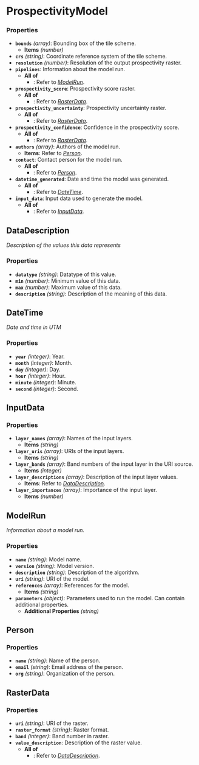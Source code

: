 # ProspectivityModel

### Properties

- **`bounds`** *(array)*: Bounding box of the tile scheme.
  - **Items** *(number)*
- **`crs`** *(string)*: Coordinate reference system of the tile scheme.
- **`resolution`** *(number)*: Resolution of the output prospectivity raster.
- **`pipelines`**: Information about the model run.
  - **All of**
    - : Refer to *[ModelRun](#ModelRun)*.
- **`prospectivity_score`**: Prospectivity score raster.
  - **All of**
    - : Refer to *[RasterData](#RasterData)*.
- **`prospectivity_uncertainty`**: Prospectivity uncertainty raster.
  - **All of**
    - : Refer to *[RasterData](#RasterData)*.
- **`prospectivity_confidence`**: Confidence in the prospectivity score.
  - **All of**
    - : Refer to *[RasterData](#RasterData)*.
- **`authors`** *(array)*: Authors of the model run.
  - **Items**: Refer to *[Person](#Person)*.
- **`contact`**: Contact person for the model run.
  - **All of**
    - : Refer to *[Person](#Person)*.
- **`datetime_generated`**: Date and time the model was generated.
  - **All of**
    - : Refer to *[DateTime](#DateTime)*.
- **`input_data`**: Input data used to generate the model.
  - **All of**
    - : Refer to *[InputData](#InputData)*.

## DataDescription

*Description of the values this data represents*

### Properties

- **`datatype`** *(string)*: Datatype of this value.
- **`min`** *(number)*: Minimum value of this data.
- **`max`** *(number)*: Maximum value of this data.
- **`description`** *(string)*: Description of the meaning of this data.

## DateTime

*Date and time in UTM*

### Properties

- **`year`** *(integer)*: Year.
- **`month`** *(integer)*: Month.
- **`day`** *(integer)*: Day.
- **`hour`** *(integer)*: Hour.
- **`minute`** *(integer)*: Minute.
- **`second`** *(integer)*: Second.

## InputData

### Properties

- **`layer_names`** *(array)*: Names of the input layers.
  - **Items** *(string)*
- **`layer_uris`** *(array)*: URIs of the input layers.
  - **Items** *(string)*
- **`layer_bands`** *(array)*: Band numbers of the input layer in the URI source.
  - **Items** *(integer)*
- **`layer_descriptions`** *(array)*: Description of the input layer values.
  - **Items**: Refer to *[DataDescription](#DataDescription)*.
- **`layer_importances`** *(array)*: Importance of the input layer.
  - **Items** *(number)*

## ModelRun

*Information about a model run.*

### Properties

- **`name`** *(string)*: Model name.
- **`version`** *(string)*: Model version.
- **`description`** *(string)*: Description of the algorithm.
- **`uri`** *(string)*: URI of the model.
- **`references`** *(array)*: References for the model.
  - **Items** *(string)*
- **`parameters`** *(object)*: Parameters used to run the model. Can contain additional properties.
  - **Additional Properties** *(string)*

## Person

### Properties

- **`name`** *(string)*: Name of the person.
- **`email`** *(string)*: Email address of the person.
- **`org`** *(string)*: Organization of the person.

## RasterData

### Properties

- **`uri`** *(string)*: URI of the raster.
- **`raster_format`** *(string)*: Raster format.
- **`band`** *(integer)*: Band number in raster.
- **`value_description`**: Description of the raster value.
  - **All of**
    - : Refer to *[DataDescription](#DataDescription)*.

